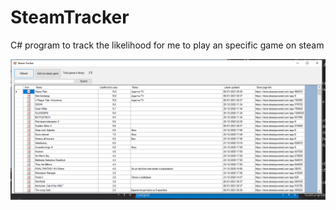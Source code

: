 # SteamTracker
C# program to track the likelihood for me to play an specific game on steam



![alt text](https://github.com/tvmolin/SteamTracker/blob/master/steam.png?raw=true)
